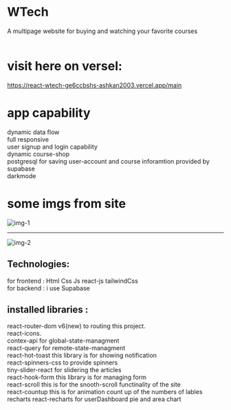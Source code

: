 # WTech
A multipage website for buying and watching your favorite courses<br><br>
# visit here on versel: 
https://react-wtech-ge6ccbshs-ashkan2003.vercel.app/main
# app capability
dynamic data flow<br>
full responsive<br>
user signup and login capability <br>
dynamic course-shop <br>
postgresql for saving user-account and course inforamtion provided by supabase <br>
darkmode<br>
# some imgs from site
![img-1](https://github.com/Ashkan2003/react-WTech/assets/125794999/1f20f282-be58-45bf-9f66-42904c484061)<hr>
![img-2](https://github.com/Ashkan2003/react-WTech/assets/125794999/c47027d6-f04c-44ca-bb3c-e3164b7065c5)


## Technologies:
 for frontend : Html Css Js react-js tailwindCss<br />
 for backend : i use Supabase 

## installed libraries : 
 react-router-dom v6(new) to routing this project.<br />
 react-icons.<br />
 contex-api for global-state-managment<br />
 react-query for remote-state-managment<br />
 react-hot-toast this library is for showing notification<br />
 react-spinners-css to provide spinners<br />
 tiny-slider-react for slidering the articles<br />
 react-hook-form  this library is for managing form<br />
 react-scroll this is for the snooth-scroll functinality of the site<br />
 react-countup this is for animation count up of the numbers of lables<br />
 recharts react-recharts for userDashboard pie and area chart<br />


